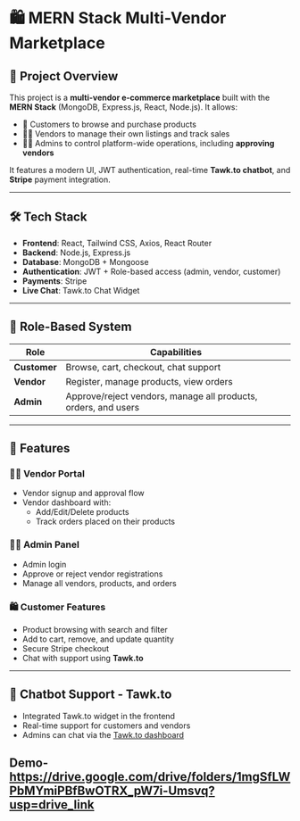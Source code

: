 # 🛍️ MERN Stack Multi-Vendor Marketplace

## 🧠 Project Overview

This project is a **multi-vendor e-commerce marketplace** built with the **MERN Stack** (MongoDB, Express.js, React, Node.js). It allows:

- 🛒 Customers to browse and purchase products
- 🧑‍💼 Vendors to manage their own listings and track sales
- 🧑‍💻 Admins to control platform-wide operations, including **approving vendors**

It features a modern UI, JWT authentication, real-time **Tawk.to chatbot**, and **Stripe** payment integration.

---

## 🛠️ Tech Stack

- **Frontend**: React, Tailwind CSS, Axios, React Router
- **Backend**: Node.js, Express.js
- **Database**: MongoDB + Mongoose
- **Authentication**: JWT + Role-based access (admin, vendor, customer)
- **Payments**: Stripe
- **Live Chat**: Tawk.to Chat Widget

---

## 🔐 Role-Based System

| Role     | Capabilities |
|----------|--------------|
| **Customer** | Browse, cart, checkout, chat support |
| **Vendor**   | Register, manage products, view orders |
| **Admin**    | Approve/reject vendors, manage all products, orders, and users |

---

## 🔧 Features

### 🧑‍💼 Vendor Portal
- Vendor signup and approval flow
- Vendor dashboard with:
  - Add/Edit/Delete products
  - Track orders placed on their products

### 🧑‍💻 Admin Panel
- Admin login
- Approve or reject vendor registrations
- Manage all vendors, products, and orders

### 🛍️ Customer Features
- Product browsing with search and filter
- Add to cart, remove, and update quantity
- Secure Stripe checkout
- Chat with support using **Tawk.to**

---

## 💬 Chatbot Support - Tawk.to

- Integrated Tawk.to widget in the frontend
- Real-time support for customers and vendors
- Admins can chat via the [Tawk.to dashboard](https://dashboard.tawk.to)

## Demo-https://drive.google.com/drive/folders/1mgSfLWPbMYmiPBfBwOTRX_pW7i-Umsvq?usp=drive_link


